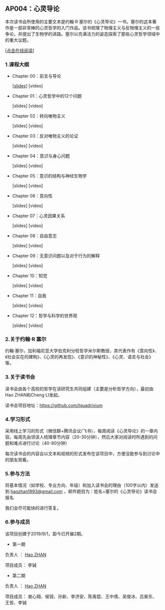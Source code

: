 ## AP004：心灵导论

本次读书会所使用的主要文本是约翰·R 塞尔的《心灵导论》一书。塞尔的这本著作是一部非常棒的心灵哲学的入门作品。该书梳理了物理主义与反物理主义的一些争论，并提出了生物学的进路。塞尔以充满活力的姿态探索了那些心灵哲学领域中的重大议题。

[[点击在线阅读]](https://tquadrivium.github.io/Mind/)

### 1.课程大纲

- Chapter 00：前言与导论

  [[slides]](https://tquadrivium.github.io/mind/slides/chapter01.pdf) [video]

- Chapter 01：心灵哲学中的12个问题

  [slides] [video]

- Chapter 02：转向唯物主义

  [slides] [video]

- Chapter 03：反对唯物主义的论证

  [slides] [video]

- Chapter 04：意识与身心问题

  [slides] [video]

- Chapter 05：意识的结构与神经生物学

  [slides] [video]

- Chapter 06：意向性

  [slides] [video]

- Chapter 07：心灵因果关系

  [slides] [video]

- Chapter 08：自由意志

  [slides] [video]

- Chapter 09：无意识问题以及对于行为的解释

  [slides] [video]

- Chapter 10：知觉

  [slides] [video]

- Chapter 11：自我

  [slides] [video]

- Chapter 12：哲学与科学的世界观

  [slides] [video]

### 2.**关于**约翰·R 塞尔

约翰·塞尔，加利福尼亚大学伯克利分校哲学米尔斯教授，其代表作有《意向性》、《社会实在的建构》、《心灵的再发现》、《意识的神秘性》、《心灵、语言与社会》等。

### 3.关于读书会

读书会由各个高校的哲学在读研究生共同组建（主要是分析哲学方向），最初由Hao ZHAN和Cheng LI发起。

读书会项目地址：https://github.com/tquadrivium

### 4.学习形式

采用线上学习的形式（微信群+腾讯会议/飞书），每周阅读《心灵导论》的一章内容。每周先由领读人梳理章节内容（20-30分钟），然后大家对阅读时所遇到的问题和难点进行讨论（40-80分钟）

每次读书会的内容会以文本和视频的形式发布在该项目中，方便没能参与到讨论中的朋友观看。

### 5.参与方法

将基本情况（如学校、专业方向、年级）和加入读书会的理由（100字以内）发送到 [haozhan1993@gmail.com](mailto:haozhan1993@gmail.com) ，邮件题目为：姓名+塞尔的《心灵导论》读书会报名

我们会尽可能快的进行答复。



### 6.参与成员

该项目创建于2019/9/1，距今已开展2期。

- 第一期

负责人	：	[Hao ZHAN](https://github.com/zhanhao93)

项目成员：	李铖

- 第二期

负责人	：	[Hao ZHAN](https://github.com/zhanhao93)

项目成员：	谢心翔、侯锐、孙新、李济安、陈禹锟、王中倩、吴俊冰、吕昊东、王哲、李铖